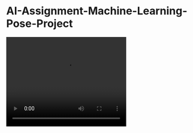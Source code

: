 
# AI-Assignment-Machine-Learning-Pose-Project
<video width="320" height="240" controls>
  <source src="/home/faisalqureshi/Videos/Project1/Project2.mp4" type="video/mp4">
</video>